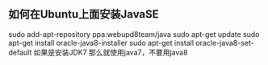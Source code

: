 





## 如何在Ubuntu上面安装JavaSE
sudo add-apt-repository ppa:webupd8team/java
sudo apt-get update
sudo apt-get install oracle-java8-installer
sudo apt-get install oracle-java8-set-default
如果是安装JDK7 那么就使用java7，不要用java8
